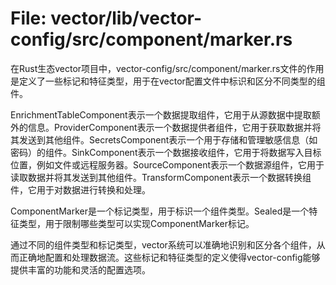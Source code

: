 # File: vector/lib/vector-config/src/component/marker.rs

在Rust生态vector项目中，vector-config/src/component/marker.rs文件的作用是定义了一些标记和特征类型，用于在vector配置文件中标识和区分不同类型的组件。

EnrichmentTableComponent表示一个数据提取组件，它用于从源数据中提取额外的信息。ProviderComponent表示一个数据提供者组件，它用于获取数据并将其发送到其他组件。SecretsComponent表示一个用于存储和管理敏感信息（如密码）的组件。SinkComponent表示一个数据接收组件，它用于将数据写入目标位置，例如文件或远程服务器。SourceComponent表示一个数据源组件，它用于读取数据并将其发送到其他组件。TransformComponent表示一个数据转换组件，它用于对数据进行转换和处理。

ComponentMarker是一个标记类型，用于标识一个组件类型。Sealed是一个特征类型，用于限制哪些类型可以实现ComponentMarker标记。

通过不同的组件类型和标记类型，vector系统可以准确地识别和区分各个组件，从而正确地配置和处理数据流。这些标记和特征类型的定义使得vector-config能够提供丰富的功能和灵活的配置选项。

